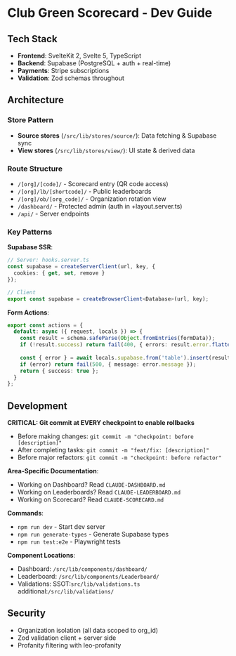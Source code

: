 # Club Green Scorecard - Dev Guide

## Tech Stack
- **Frontend**: SvelteKit 2, Svelte 5, TypeScript
- **Backend**: Supabase (PostgreSQL + auth + real-time)  
- **Payments**: Stripe subscriptions
- **Validation**: Zod schemas throughout

## Architecture

### Store Pattern
- **Source stores** (`/src/lib/stores/source/`): Data fetching & Supabase sync
- **View stores** (`/src/lib/stores/view/`): UI state & derived data

### Route Structure
- `/[org]/[code]/` - Scorecard entry (QR code access)
- `/[org]/lb/[shortcode]/` - Public leaderboards  
- `/[org]/ob/[org_code]/` - Organization rotation view
- `/dashboard/` - Protected admin (auth in +layout.server.ts)
- `/api/` - Server endpoints

### Key Patterns

**Supabase SSR**:
```typescript
// Server: hooks.server.ts
const supabase = createServerClient(url, key, {
  cookies: { get, set, remove }
});

// Client
export const supabase = createBrowserClient<Database>(url, key);
```

**Form Actions**:
```typescript
export const actions = {
  default: async ({ request, locals }) => {
    const result = schema.safeParse(Object.fromEntries(formData));
    if (!result.success) return fail(400, { errors: result.error.flatten() });
    
    const { error } = await locals.supabase.from('table').insert(result.data);
    if (error) return fail(500, { message: error.message });
    return { success: true };
  }
};
```

## Development

**CRITICAL: Git commit at EVERY checkpoint to enable rollbacks**
- Before making changes: `git commit -m "checkpoint: before [description]"`
- After completing tasks: `git commit -m "feat/fix: [description]"`
- Before major refactors: `git commit -m "checkpoint: before refactor"`

**Area-Specific Documentation**:
- Working on Dashboard? Read `CLAUDE-DASHBOARD.md`
- Working on Leaderboards? Read `CLAUDE-LEADERBOARD.md` 
- Working on Scorecard? Read `CLAUDE-SCORECARD.md`

**Commands**:
- `npm run dev` - Start dev server
- `npm run generate-types` - Generate Supabase types
- `npm run test:e2e` - Playwright tests

**Component Locations**:
- Dashboard: `/src/lib/components/dashboard/`
- Leaderboard: `/src/lib/components/Leaderboard/`
- Validations: SSOT:`src/lib/validations.ts` additional:`/src/lib/validations/`

## Security
- Organization isolation (all data scoped to org_id)
- Zod validation client + server side
- Profanity filtering with leo-profanity